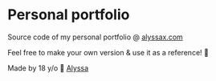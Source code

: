 # Personal portfolio

Source code of my personal portfolio @ [alyssax.com](https://alyssax.com)

Feel free to make your own version & use it as a reference! 💜

Made by 18 y/o 👩 [Alyssa](https://twitter.com/alyssaxuu)
